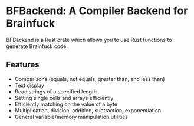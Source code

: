 # BFBackend: A Compiler Backend for Brainfuck
BFBackend is a Rust crate which allows you to use Rust functions to generate Brainfuck code.

## Features
- Comparisons (equals, not equals, greater than, and less than)
- Text display
- Read strings of a specified length
- Setting single cells and arrays efficiently
- Efficiently matching on the value of a byte
- Multiplication, division, addition, subtraction, exponentiation
- General variable/memory manipulation utilities
